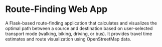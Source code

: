 # Route-Finding Web App

A Flask-based route-finding application that calculates and visualizes the optimal path between a source and destination based on user-selected transport mode (walking, biking, driving, or bus). It provides travel time estimates and route visualization using OpenStreetMap data.
